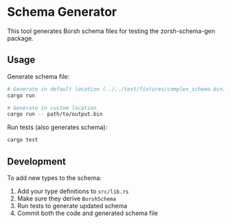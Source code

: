 # Schema Generator

This tool generates Borsh schema files for testing the zorsh-schema-gen package.

## Usage

Generate schema file:

```bash
# Generate in default location (../../test/fixtures/complex_schema.bin)
cargo run

# Generate in custom location
cargo run -- path/to/output.bin
```

Run tests (also generates schema):

```bash
cargo test
```

## Development

To add new types to the schema:

1. Add your type definitions to `src/lib.rs`
2. Make sure they derive `BorshSchema`
3. Run tests to generate updated schema
4. Commit both the code and generated schema file
